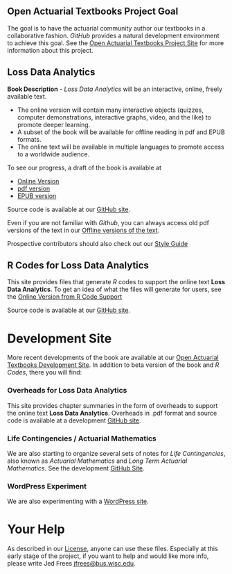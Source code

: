 
## Open Actuarial Textbooks Project Goal
The goal is to have the actuarial community author our textbooks in a collaborative fashion. *GitHub* provides a natural development environment to achieve this goal. See the [Open Actuarial Textbooks Project Site](https://sites.google.com/a/wisc.edu/loss-data-analytics/) for more information about this project.

## Loss Data Analytics

**Book Description** - *Loss Data Analytics* will be an interactive, online, freely available text.
* The online version will contain many interactive objects (quizzes, computer demonstrations, interactive graphs, video, and the like) to promote deeper learning.
* A subset of the book will be available for offline reading in pdf and EPUB formats.
* The online text will be available in multiple languages to promote access to a worldwide audience.

To see our progress, a draft of the book is available at 
* [Online Version](https://OpenActTexts.github.io/Loss-Data-Analytics/index.html) 
* [pdf version](https://github.com/OpenActTexts/Loss-Data-Analytics/blob/master/Offline/LossDataAnalytics.pdf)
* [EPUB version](https://github.com/OpenActTexts/Loss-Data-Analytics/blob/master/Offline/LossDataAnalytics.epub)

Source code is available at our [GitHub site](https://github.com/OpenActTexts/Loss-Data-Analytics).

Even if you are not familiar with *Github*, you can always access old pdf versions of the text in our [Offline versions of the text](https://github.com/OpenActTexts/Loss-Data-Analytics/tree/master/Offline).

Prospective contributors should also check out our [Style Guide](https://OpenActTexts.github.io/StyleGuideLDA/index.html) 

## R Codes for Loss Data Analytics

This site provides files that generate *R* codes to support the online text **Loss Data Analytics**. To get an idea of what the files will generate for users, see the [Online Version from R Code Support](https://OpenActTexts.github.io/LDARcode)

Source code is available at our [GitHub site](https://github.com/OpenActTexts/LDARCode).

# Development Site

More recent developments of the book are available at our [Open Actuarial Textbooks Development Site](https://ewfrees.github.io/). In addition to beta version of the book and *R Codes*, there you will find:

### Overheads for Loss Data Analytics

This site provides chapter summaries in the form of overheads to support the online text **Loss Data Analytics**. Overheads in .pdf format and source code is available at a development [GitHub site](https://github.com/ewfrees/LossDataAnalyticsOverheads).

### Life Contingencies / Actuarial Mathematics

We are also starting to organize several sets of notes for *Life Contingencies*, also known as *Actuarial Mathematics* and *Long Term Actuarial Mathematics*. See the development  [GitHub Site](https://github.com/ewfrees/LifeCon).

### WordPress Experiment
We are also experimenting with a [WordPress site](http://www.ssc.wisc.edu/~jfrees/loss-data-analytics/).

# Your Help
As described in our [License](https://github.com/OpenActTexts/Loss-Data-Analytics/tree/master/GettingStarted/LICENSE.md), anyone can use these files. Especially at this early stage of the project, if you want to help and would like more info, please write Jed Frees <jfrees@bus.wisc.edu>.
